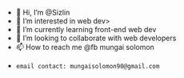 - 👋 Hi, I’m @Sizlin
- 👀 I’m interested in web dev>
- 🌱 I’m currently learning front-end web dev
- 💞️ I’m looking to collaborate with web developers 
- 📫 How to reach me @fb mungai solomon 
-     email contact: mungaisolomon90@gmail.com 
<!---
Sizlin/Sizlin is a ✨ special ✨ repository because its `README.md` (this file) appears on your GitHub profile.
You can click the Preview link to take a look at your changes.
--->
